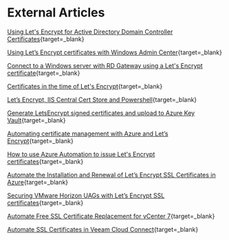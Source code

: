 # External Articles

[Using Let's Encrypt for Active Directory Domain Controller Certificates](https://www.dvolve.net/blog/2019/12/using-lets-encrypt-for-active-directory-domain-controller-certificates/){target=_blank}

[Using Let’s Encrypt certificates with Windows Admin Center](https://joakim.silverdrake.se/2018/12/05/using-lets-encrypt-certificates-with-windows-admin-center/){target=_blank}

[Connect to a Windows server with RD Gateway using a Let's Encrypt certificate](https://dev.classmethod.jp/cloud/aws/how-to-setup-rdgateway-posh-acme/){target=_blank}

[Certificates in the time of Let's Encrypt](https://rakhesh.com/windows/certificates-in-the-time-of-lets-encrypt/){target=_blank}

[Let’s Encrypt, IIS Central Cert Store and Powershell](http://stevenmaglio.blogspot.com/2019/02/lets-encrypt-iis-central-cert-store-and.html){target=_blank}

[Generate LetsEncrypt signed certificates and upload to Azure Key Vault](https://marketplace.visualstudio.com/items?itemName=cboroson.cboroson-VSTS-LetsEncrypt){target=_blank}

[Automating certificate management with Azure and Let’s Encrypt](https://medium.com/@brentrobinson5/automating-certificate-management-with-azure-and-lets-encrypt-fee6729e2b78){target=_blank}

[How to use Azure Automation to issue Let's Encrypt certificates](https://www.csoonline.com/article/3400950/how-to-use-azure-automation-to-issue-lets-encrypt-certificates.html){target=_blank}

[Automate the Installation and Renewal of Let’s Encrypt SSL Certificates in Azure](https://www.deliveron.com/blog/automate-installation-renewal-lets-encrypt-ssl-certificates-azure/){target=_blank}

[Securing VMware Horizon UAGs with Let’s Encrypt SSL certificates](https://virtualhobbit.com/2019/12/23/securing-vmware-horizon-uags-with-lets-encrypt-ssl-certificates/){target=_blank}

[Automate Free SSL Certificate Replacement for vCenter 7](https://virtuallywired.io/2021/05/15/automate-free-ssl-certificate-replacement-for-vcenter-7/){target=_blank}

[Automate SSL Certificates in Veeam Cloud Connect](https://vccbook.io/9.advanced/9.2-lets_encrypt.html){target=_blank}

